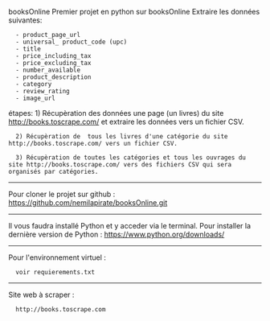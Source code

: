 booksOnline
Premier projet en python sur booksOnline
Extraire les données suivantes:  
  
      - product_page_url
      - universal_ product_code (upc)
      - title
      - price_including_tax
      - price_excluding_tax
      - number_available
      - product_description
      - category
      - review_rating
      - image_url

étapes:
      1) Récupèration des données une page (un livres) du site http://books.toscrape.com/ et extraire les données vers un fichier CSV.  
  
      2) Récupèration de  tous les livres d'une catégorie du site http://books.toscrape.com/ vers un fichier CSV.  
  
      3) Récupèration de toutes les catégories et tous les ouvrages du site http://books.toscrape.com/ vers des fichiers CSV qui sera organisés par catégories.  

----------------------------------------

Pour cloner le projet sur github :
      https://github.com/nemilapirate/booksOnline.git

----------------------------------------

Il vous faudra installé Python et y acceder via le terminal.
Pour installer la dernière version de Python :
      https://www.python.org/downloads/
 
 ---------------------------------------

Pour l'environnement virtuel : 

      voir requierements.txt

----------------------------------------

Site web à scraper : 

      http://books.toscrape.com
